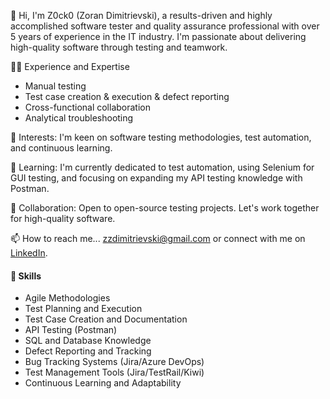 👋 Hi, I'm Z0ck0 (Zoran Dimitrievski), a results-driven and highly accomplished software tester and quality assurance professional with over 5 years of experience in the IT industry. I'm passionate about delivering high-quality software through testing and teamwork.

👨‍💻 Experience and Expertise
- Manual testing
- Test case creation & execution & defect reporting
- Cross-functional collaboration
- Analytical troubleshooting

👀 Interests: I'm keen on software testing methodologies, test automation, and continuous learning.

🌱 Learning: I'm currently dedicated to test automation, using Selenium for GUI testing, and focusing on expanding my API testing knowledge with Postman.

💞️ Collaboration: Open to open-source testing projects. Let's work together for high-quality software.

📫 How to reach me... zzdimitrievski@gmail.com or connect with me on [LinkedIn](https://www.linkedin.com/in/zoran-dimitrievski/).

#### 💪 Skills
- Agile Methodologies
- Test Planning and Execution
- Test Case Creation and Documentation
- API Testing (Postman)
- SQL and Database Knowledge
- Defect Reporting and Tracking
- Bug Tracking Systems (Jira/Azure DevOps)
- Test Management Tools (Jira/TestRail/Kiwi)
- Continuous Learning and Adaptability
